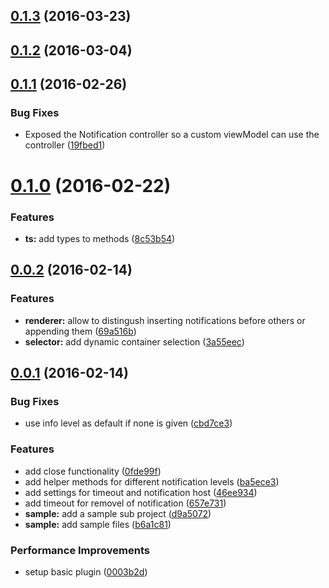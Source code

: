 <a name="0.1.3"></a>
## [0.1.3](https://github.com/MarcScheib/aurelia-notification/compare/0.1.2...v0.1.3) (2016-03-23)




<a name="0.1.2"></a>
## [0.1.2](https://github.com/MarcScheib/aurelia-notification/compare/0.1.1...v0.1.2) (2016-03-04)




<a name="0.1.1"></a>
## [0.1.1](https://github.com/MarcScheib/aurelia-notification/compare/0.1.0...v0.1.1) (2016-02-26)


### Bug Fixes

* Exposed the Notification controller so a custom viewModel can use the controller ([19fbed1](https://github.com/MarcScheib/aurelia-notification/commit/19fbed1))



<a name="0.1.0"></a>
# [0.1.0](https://github.com/MarcScheib/aurelia-notification/compare/0.0.2...v0.1.0) (2016-02-22)


### Features

* **ts:** add types to methods ([8c53b54](https://github.com/MarcScheib/aurelia-notification/commit/8c53b54))



<a name="0.0.2"></a>
## [0.0.2](https://github.com/MarcScheib/aurelia-notification/compare/0.0.1...0.0.2) (2016-02-14)


### Features

* **renderer:** allow to distingush inserting notifications before others or appending them ([69a516b](https://github.com/MarcScheib/aurelia-notification/commit/69a516b))
* **selector:** add dynamic container selection ([3a55eec](https://github.com/MarcScheib/aurelia-notification/commit/3a55eec))



<a name="0.0.1"></a>
## [0.0.1](https://github.com/MarcScheib/aurelia-notification/compare/d9a5072...0.0.1) (2016-02-14)


### Bug Fixes

* use info level as default if none is given ([cbd7ce3](https://github.com/MarcScheib/aurelia-notification/commit/cbd7ce3))

### Features

* add close functionality ([0fde99f](https://github.com/MarcScheib/aurelia-notification/commit/0fde99f))
* add helper methods for different notification levels ([ba5ece3](https://github.com/MarcScheib/aurelia-notification/commit/ba5ece3))
* add settings for timeout and notification host ([46ee934](https://github.com/MarcScheib/aurelia-notification/commit/46ee934))
* add timeout for removel of notification ([657e731](https://github.com/MarcScheib/aurelia-notification/commit/657e731))
* **sample:** add a sample sub project ([d9a5072](https://github.com/MarcScheib/aurelia-notification/commit/d9a5072))
* **sample:** add sample files ([b6a1c81](https://github.com/MarcScheib/aurelia-notification/commit/b6a1c81))

### Performance Improvements

* setup basic plugin ([0003b2d](https://github.com/MarcScheib/aurelia-notification/commit/0003b2d))



